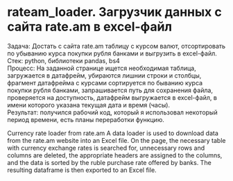 # rateam_loader. Загрузчик данных с сайта rate.am в excel-файл

Задача: Достать с сайта rate.am таблицу с курсом валют, отсортировать по убыванию курса покупки рубля банками и выгрузить в excel-файл.  
Стек: python, библиотеки pandas, bs4  
Процесс: На заданной странице ищется необходимая таблица, загружается в датафрейм, убираются лишнии строки и столбцы, фрагмент датафрейма с курсами сортируется по быванию курса покупки рубля банками, запрашивается путь для сохранения файла, проверяется на доступность, датафрейм выгружается в excel-файл, в имени которого указана текущая дата и время (часы).  
Результат: получился рабочий код, который я использовал некоторый период времени, есть планы переработки функцию.

Сurrency rate loader from rate.am
A data loader is used to download data from the rate.am website into an Excel file. On the page, the necessary table with currency exchange rates is searched for, unnecessary rows and columns are deleted, the appropriate headers are assigned to the columns, and the data is sorted by the ruble purchase rate offered by banks. The resulting dataframe is then exported to an Excel file.
